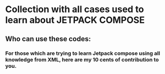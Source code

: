 # Collection with all cases used to learn about JETPACK COMPOSE


## Who can use these codes:
### For those which are trying to learn Jetpack compose using all knowledge from XML, here are my 10 cents of contribution to you.

